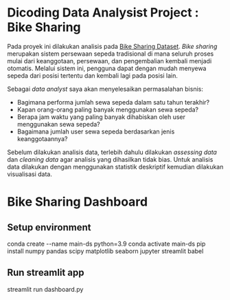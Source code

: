 # Dicoding Data Analysist Project : Bike Sharing
Pada proyek ini dilakukan analisis pada [Bike Sharing Dataset](https://drive.google.com/file/d/1RaBmV6Q6FYWU4HWZs80Suqd7KQC34diQ/view). *Bike sharing* merupakan sistem persewaan sepeda tradisional di mana seluruh proses mulai dari keanggotaan, persewaan, dan pengembalian
kembali menjadi otomatis. Melalui sistem ini, pengguna dapat dengan mudah menyewa sepeda dari posisi tertentu dan kembali lagi pada posisi lain.

Sebagai *data analyst* saya akan menyelesaikan permasalahan bisnis:
- Bagimana performa jumlah sewa sepeda dalam satu tahun terakhir?
- Kapan orang-orang paling banyak menggunakan sewa sepeda?
- Berapa jam waktu yang paling banyak dihabiskan oleh user menggunakan sewa sepeda?
- Bagaimana jumlah user sewa sepeda berdasarkan jenis keanggotaannya? 

Sebelum dilakukan analisis data, terlebih dahulu dilakukan *assessing data* dan *cleaning data* agar analisis yang dihasilkan tidak bias. Untuk analisis data dilakukan dengan menggunakan statistik deskriptif kemudian dilakukan visualisasi data.

# Bike Sharing Dashboard
## Setup environment
conda create --name main-ds python=3.9
conda activate main-ds
pip install numpy pandas scipy matplotlib seaborn jupyter streamlit babel

## Run streamlit app
streamlit run dashboard.py
